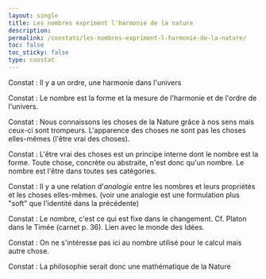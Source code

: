 ```yaml
---
layout: single
title: Les nombres expriment l'harmonie de la nature
description: 
permalink: /constats/les-nombres-expriment-l-harmonie-de-la-nature/
toc: false
toc_sticky: false
type: constat
---
```


Constat : Il y a un ordre, une harmonie dans l'univers

Constat : Le nombre est la forme et la mesure de l'harmonie et de l'ordre de l'univers.

Constat : Nous connaissons les choses de la Nature grâce à nos sens mais ceux-ci sont trompeurs. L'apparence des choses ne sont pas les choses elles-mêmes (l'être vrai des choses).

Constat : L'être vrai des choses est un principe interne dont le nombre est la forme. Toute chose, concrète ou abstraite, n'est donc qu'un nombre. Le nombre est l'être dans toutes ses catégories.

Constat : Il y a une relation d'*analogie* entre les nombres et leurs propriétés et les choses elles-mêmes. (voir une analogie est une formulation plus "soft" que l'identité dans la précédente)

Constat : Le nombre, c'est ce qui est fixe dans le changement. Cf. Platon dans le Timée (carnet p. 36). Lien avec le monde des Idées. 

Constat : On ne s'intéresse pas ici au nombre utilisé pour le calcul mais autre chose.

Constat : La philosophie serait donc une mathématique de la Nature
